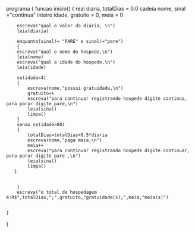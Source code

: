 programa 
{
	funcao inicio() 
	{
	    real diaria, totalDias = 0.0 
	    cadeia nome, sinal     ="continua"
	    inteiro idade, gratuito = 0, meia = 0
	    
	    escreva("qual o valor da diária, \n")
	    leia(diaria)
	    
	    enquanto(sinal!= "PARE" e sinal!="pare")
	    {
	    escreva("qual o nome do hospede,\n")
	    leia(nome)
	    escreva("qual a idade do hospede,\n")
	    leia(idade)
	    
	    se(idade<4)
	    {
	        escreva(nome,"possui gratuidade,\n")
	        gratuito++
	        escreva("para continuar registrando hospede digite continua, para parar digite pare,\n")
	        leia(sinal)
	        limpa()
	    }
	    senao se(idade>80)
	    {
	        totalDias=totalDias+0.5*diaria
	        escreva(nome,"paga meia,\n")
	        meia++
	        escreva("para continuar registrando hospede digite continuar, para parar digite pare ,\n")
	        leia(sinal)
	        limpa()
	   }
	   
	   
	    }
	    escreva("o total de hospedagem é:R$",totalDias,";",gratuito,"gratuidade(s);",meia,"meia(s)")
	    
		
	}
}
